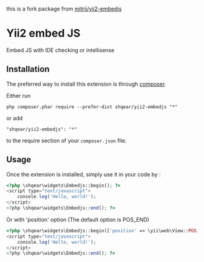 this is a fork package from [mitrii/yii2-embedjs](https://github.com/mitrii/yii2-embedjs.git)

Yii2 embed JS
=============
Embed JS with IDE checking or intellisense

Installation
------------

The preferred way to install this extension is through [composer](http://getcomposer.org/download/).

Either run

```
php composer.phar require --prefer-dist shqear/yii2-embedjs "*"
```

or add

```
"shqear/yii2-embedjs": "*"
```

to the require section of your `composer.json` file.


Usage
-----

Once the extension is installed, simply use it in your code by  :

```php
<?php \shqear\widgets\Embedjs::begin(); ?>
<script type="text/javascript">
    console.log('Hello, world!');
</script>
<?php \shqear\widgets\Embedjs::end(); ?>
```
Or with 'position' option (The default option is POS_END)
```php
<?php \shqear\widgets\Embedjs::begin(['position' => \yii\web\View::POS_READY]); ?>
<script type="text/javascript">
    console.log('Hello, world!');
</script>
<?php \shqear\widgets\Embedjs::end(); ?>
```
